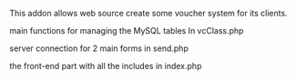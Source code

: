 This addon allows web source create some voucher system for its clients.

main functions for managing the MySQL tables In vcClass.php

server connection for 2 main forms in send.php

the front-end part with all the includes in index.php
